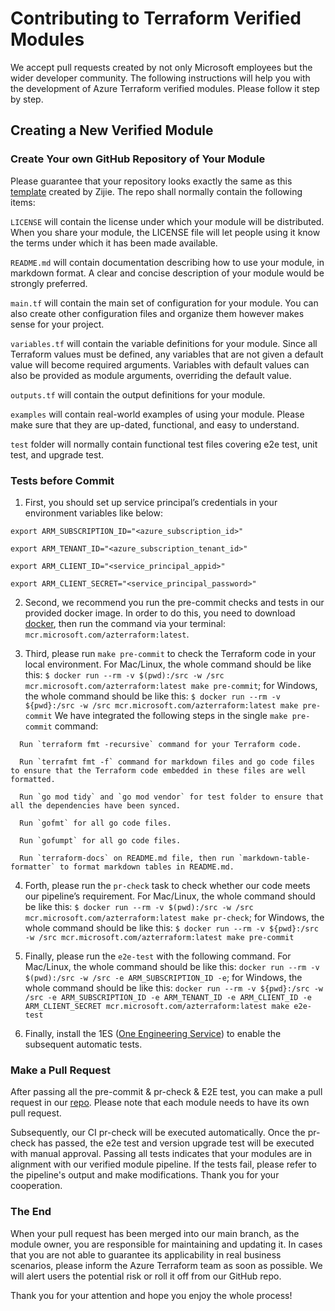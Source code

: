# Contributing to Terraform Verified Modules  
We accept pull requests created by not only Microsoft employees but the wider developer community. The following instructions will help you with the development of Azure Terraform verified modules. Please follow it step by step. 

## Creating a New Verified Module
### Create Your own GitHub Repository of Your Module
Please guarantee that your repository looks exactly the same as this [template](https://github.com/lonegunmanb/terraform-verified-module) created by Zijie. The repo shall normally contain the following items: 

`LICENSE` will contain the license under which your module will be distributed. When you share your module, the LICENSE file will let people using it know the terms under which it has been made available.

`README.md` will contain documentation describing how to use your module, in markdown format. A clear and concise description of your module would be strongly preferred. 

`main.tf` will contain the main set of configuration for your module. You can also create other configuration files and organize them however makes sense for your project.

`variables.tf` will contain the variable definitions for your module. Since all Terraform values must be defined, any variables that are not given a default value will become required arguments. Variables with default values can also be provided as module arguments, overriding the default value.

`outputs.tf` will contain the output definitions for your module. 

`examples` will contain real-world examples of using your module. Please make sure that they are up-dated, functional, and easy to understand. 

`test` folder will normally contain functional test files covering e2e test, unit test, and upgrade test. 

### Tests before Commit

1. First, you should set up service principal’s credentials in your environment variables like below: 

```
export ARM_SUBSCRIPTION_ID="<azure_subscription_id>"

export ARM_TENANT_ID="<azure_subscription_tenant_id>"

export ARM_CLIENT_ID="<service_principal_appid>"

export ARM_CLIENT_SECRET="<service_principal_password>"
```
2. Second, we recommend you run the pre-commit checks and tests in our provided docker image. In order to do this, you need to download [docker](https://www.docker.com/pricing/#/download), then run the command via your terminal: `mcr.microsoft.com/azterraform:latest`.

3. Third, please run `make pre-commit` to check the Terraform code in your local environment. For Mac/Linux, the whole command should be like this: `$ docker run --rm -v $(pwd):/src -w /src mcr.microsoft.com/azterraform:latest make pre-commit`; for Windows, the whole command should be like this: `$ docker run --rm -v ${pwd}:/src -w /src mcr.microsoft.com/azterraform:latest make pre-commit` We have integrated the following steps in the single `make pre-commit` command: 

```
  Run `terraform fmt -recursive` command for your Terraform code.

  Run `terrafmt fmt -f` command for markdown files and go code files to ensure that the Terraform code embedded in these files are well formatted.

  Run `go mod tidy` and `go mod vendor` for test folder to ensure that all the dependencies have been synced.

  Run `gofmt` for all go code files.

  Run `gofumpt` for all go code files.

  Run `terraform-docs` on README.md file, then run `markdown-table-formatter` to format markdown tables in README.md.
```

4. Forth, please run the `pr-check` task to check whether our code meets our pipeline’s requirement. For Mac/Linux, the whole command should be like this: `$ docker run --rm -v $(pwd):/src -w /src mcr.microsoft.com/azterraform:latest make pr-check`; for Windows, the whole command should be like this: `$ docker run --rm -v ${pwd}:/src -w /src mcr.microsoft.com/azterraform:latest make pre-commit`

5. Finally, please run the `e2e-test` with the following command. For Mac/Linux, the whole command should be like this: `docker run --rm -v $(pwd):/src -w /src -e ARM_SUBSCRIPTION_ID -e`; for Windows, the whole command should be like this: `docker run --rm -v ${pwd}:/src -w /src -e ARM_SUBSCRIPTION_ID -e ARM_TENANT_ID -e ARM_CLIENT_ID -e ARM_CLIENT_SECRET mcr.microsoft.com/azterraform:latest make e2e-test`

6. Finally, install the 1ES ([One Engineering Service](https://github.com/apps/1es-resource-management/installations/24223778)) to enable the subsequent automatic tests. 

### Make a Pull Request
After passing all the pre-commit & pr-check & E2E test, you can make a pull request in our [repo](https://github.com/Azure/terraform-azure-modules). Please note that each module needs to have its own pull request. 

Subsequently, our CI pr-check will be executed automatically. Once the pr-check has passed, the e2e test and version upgrade test will be executed with manual approval. Passing all tests indicates that your modules are in alignment with our verified module pipeline. If the tests fail, please refer to the pipeline's output and make modifications. Thank you for your cooperation. 

### The End
When your pull request has been merged into our main branch, as the module owner, you are responsible for maintaining and updating it. In cases that you are not able to guarantee its applicability in real business scenarios, please inform the Azure Terraform team as soon as possible. We will alert users the potential risk or roll it off from our GitHub repo. 

Thank you for your attention and hope you enjoy the whole process!